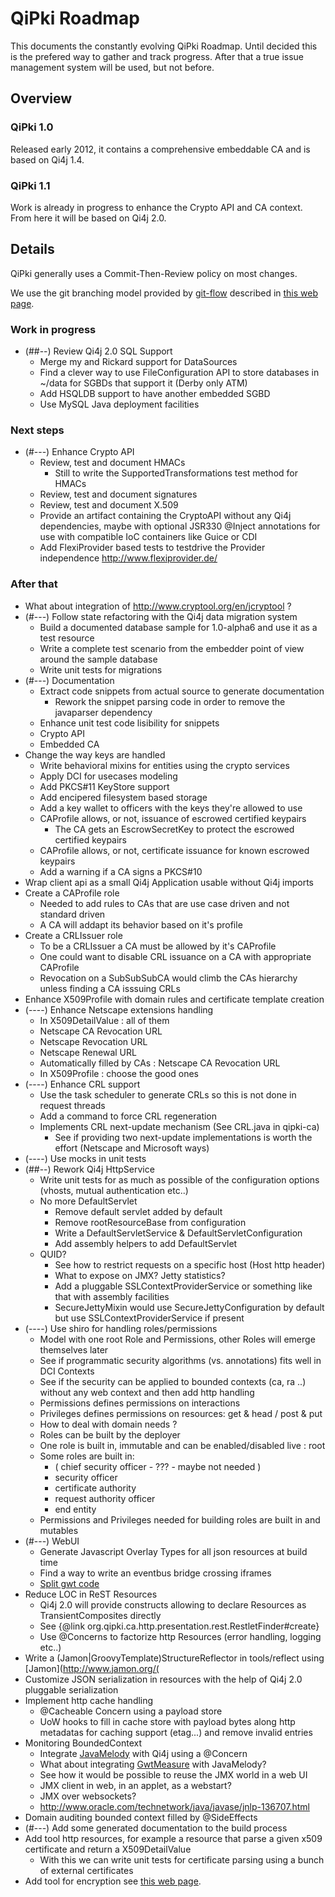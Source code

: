 # QiPki Roadmap

This documents the constantly evolving QiPki Roadmap. Until decided this is the
prefered way to gather and track progress. After that a true issue management
system will be used, but not before.

## Overview

### QiPki 1.0

Released early 2012, it contains a comprehensive embeddable CA and is based on
Qi4j 1.4.

### QiPki 1.1

Work is already in progress to enhance the Crypto API and CA context.
From here it will be based on Qi4j 2.0.


## Details

QiPki generally uses a Commit-Then-Review policy on most changes.

We use the git branching model provided by
[git-flow](https://github.com/nvie/gitflow#readme) described in
[this web page](http://nvie.com/posts/a-successful-git-branching-model/).


### Work in progress

* (##--) Review Qi4j 2.0 SQL Support
  * Merge my and Rickard support for DataSources
  * Find a clever way to use FileConfiguration API to store databases in ~/data
    for SGBDs that support it (Derby only ATM)
  * Add HSQLDB support to have another embedded SGBD
  * Use MySQL Java deployment facilities


### Next steps

* (#---) Enhance Crypto API
  * Review, test and document HMACs
    * Still to write the SupportedTransformations test method for HMACs
  * Review, test and document signatures
  * Review, test and document X.509
  * Provide an artifact containing the CryptoAPI without any Qi4j dependencies,
    maybe with optional JSR330 @Inject annotations for use with compatible IoC
    containers like Guice or CDI
  * Add FlexiProvider based tests to testdrive the Provider independence
    http://www.flexiprovider.de/

### After that

* What about integration of http://www.cryptool.org/en/jcryptool ?
* (#---) Follow state refactoring with the Qi4j data migration system
  * Build a documented database sample for 1.0-alpha6 and use it as a test
    resource
  * Write a complete test scenario from the embedder point of view around the
    sample database
  * Write unit tests for migrations
* (#---) Documentation
  * Extract code snippets from actual source to generate documentation
    * Rework the snippet parsing code in order to remove the javaparser
      dependency
  * Enhance unit test code lisibility for snippets
  * Crypto API
  * Embedded CA
* Change the way keys are handled
  * Write behavioral mixins for entities using the crypto services
  * Apply DCI for usecases modeling
  * Add PKCS#11 KeyStore support
  * Add encipered filesystem based storage
  * Add a key wallet to officers with the keys they're allowed to use
  * CAProfile allows, or not, issuance of escrowed certified keypairs
    * The CA gets an EscrowSecretKey to protect the escrowed certified keypairs
  * CAProfile allows, or not, certificate issuance for known escrowed keypairs
  * Add a warning if a CA signs a PKCS#10
* Wrap client api as a small Qi4j Application usable without Qi4j imports
* Create a CAProfile role
  * Needed to add rules to CAs that are use case driven and not standard driven
  * A CA will addapt its behavior based on it's profile
* Create a CRLIssuer role
  * To be a CRLIssuer a CA must be allowed by it's CAProfile
  * One could want to disable CRL issuance on a CA with appropriate CAProfile
  * Revocation on a SubSubSubCA would climb the CAs hierarchy unless finding a
    CA isssuing CRLs
* Enhance X509Profile with domain rules and certificate template creation
* (----) Enhance Netscape extensions handling
  * In X509DetailValue : all of them
  * Netscape CA Revocation URL
  * Netscape Revocation URL
  * Netscape Renewal URL
  * Automatically filled by CAs : Netscape CA Revocation URL
  * In X509Profile : choose the good ones
* (----) Enhance CRL support
  * Use the task scheduler to generate CRLs so this is not done in request
    threads
  * Add a command to force CRL regeneration
  * Implements CRL next-update mechanism (See CRL.java in qipki-ca)
    * See if providing two next-update implementations is worth the effort
      (Netscape and Microsoft ways)
* (----) Use mocks in unit tests
* (##--) Rework Qi4j HttpService
  * Write unit tests for as much as possible of the configuration options
    (vhosts, mutual authentication etc..)
  * No more DefaultServlet
    * Remove default servlet added by default
    * Remove rootResourceBase from configuration
    * Write a DefaultServletService & DefaultServletConfiguration
    * Add assembly helpers to add DefaultServlet
  * QUID?
    * See how to restrict requests on a specific host (Host http header)
    * What to expose on JMX? Jetty statistics?
    * Add a pluggable SSLContextProviderService or something like that with
      assembly facilities
    * SecureJettyMixin would use SecureJettyConfiguration by default but use
      SSLContextProviderService if present
* (----) Use shiro for handling roles/permissions
  * Model with one root Role and Permissions, other Roles will emerge
    themselves later
  * See if programmatic security algorithms (vs. annotations) fits well in DCI
    Contexts
  * See if the security can be applied to bounded contexts (ca, ra ..) without
    any web context and then add http handling
  * Permissions defines permissions on interactions
  * Privileges defines permissions on resources: get & head / post & put
  * How to deal with domain needs ?
  * Roles can be built by the deployer
  * One role is built in, immutable and can be enabled/disabled live : root
  * Some roles are built in:
    * ( chief security officer - ??? - maybe not needed )
    * security officer
    * certificate authority
    * request authority officer
    * end entity
  * Permissions and Privileges needed for building roles are built in and
    mutables
* (#---) WebUI
  * Generate Javascript Overlay Types for all json resources at build time
  * Find a way to write an eventbus bridge crossing iframes
  * [Split gwt code](http://mojo.codehaus.org/gwt-maven-plugin/user-guide/productivity.html)
* Reduce LOC in ReST Resources
  * Qi4j 2.0 will provide constructs allowing to declare Resources as
    TransientComposites directly
  * See {@link org.qipki.ca.http.presentation.rest.RestletFinder#create}
  * Use @Concerns to factorize http Resources (error handling, logging etc..)
* Write a (Jamon|GroovyTemplate)StructureReflector in tools/reflect using
  [Jamon](http://www.jamon.org/(
* Customize JSON serialization in resources with the help of Qi4j 2.0 pluggable
  serialization
* Implement http cache handling
  * @Cacheable Concern using a payload store
  * UoW hooks to fill in cache store with payload bytes along http metadatas
    for caching support (etag...) and remove invalid entries
* Monitoring BoundedContext
  * Integrate [JavaMelody](http://code.google.com/p/javamelody/) with Qi4j
    using a @Concern   
  * What about integrating [GwtMeasure](http://code.google.com/p/gwt-measure/) with JavaMelody? 
  * See how it would be possible to reuse the JMX world in a web UI
  * JMX client in web, in an applet, as a webstart?
  * JMX over websockets?
  * http://www.oracle.com/technetwork/java/javase/jnlp-136707.html
* Domain auditing bounded context filled by @SideEffects
* (#---) Add some generated documentation to the build process
* Add tool http resources, for example a resource that parse a given x509
  certificate and return a X509DetailValue
  * With this we can write unit tests for certificate parsing using a bunch of
    external certificates
* Add tool for encryption see
  [this web page](http://docs.codehaus.org/display/SONAR/Settings+Encryption).
